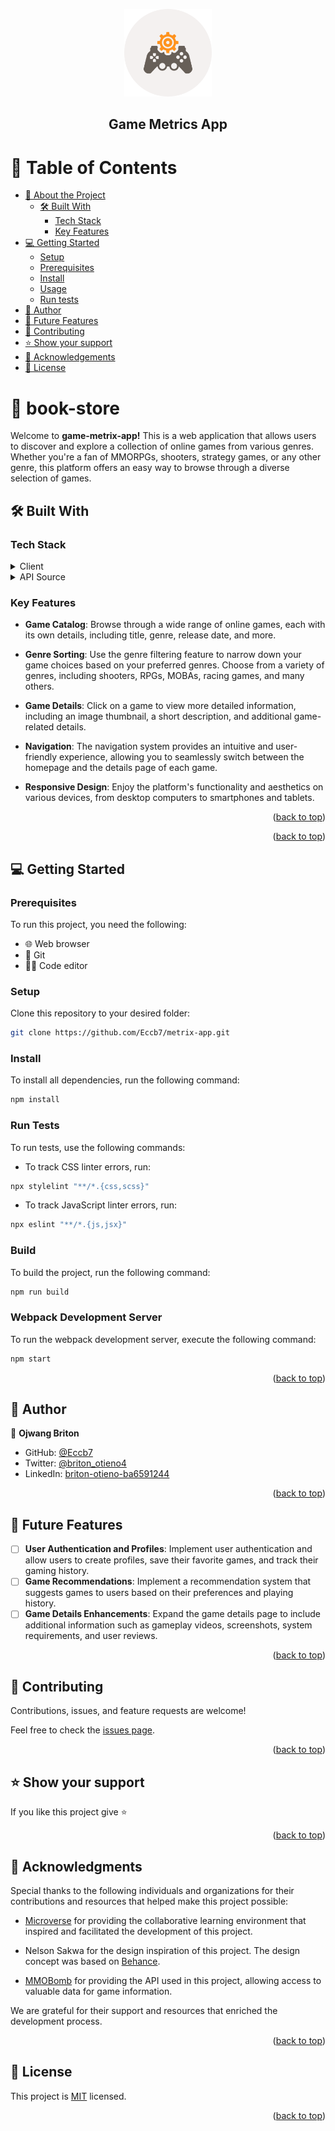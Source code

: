 
<a name="readme-top"></a>

<div align="center">

  <img src="./src/assets/logo.png" alt="logo" width="140"  height="140" />
  
  <h2><b> Game Metrics App</b></h3>

</div>

<!-- TABLE OF CONTENTS -->

# 📗 Table of Contents

- [📖 About the Project](#about-project)
  - [🛠 Built With](#built-with)
    - [Tech Stack](#tech-stack)
    - [Key Features](#key-features)
  <!-- - [🚀 Live Demo](#live-demo) -->
- [💻 Getting Started](#getting-started)
  - [Setup](#setup)
  - [Prerequisites](#prerequisites)
  - [Install](#install)
  - [Usage](#usage)
  - [Run tests](#run-tests)
- [👥 Author](#author)
- [🔭 Future Features](#future-features)
- [🤝 Contributing](#contributing)
- [⭐️ Show your support](#support)
- [🙏 Acknowledgements](#acknowledgements)
- [📝 License](#license)

# 📖 book-store <a name="about-project"></a>

Welcome to **game-metrix-app!** This is a web application that allows users to discover and explore a collection of online games from various genres. Whether you're a fan of MMORPGs, shooters, strategy games, or any other genre, this platform offers an easy way to browse through a diverse selection of games.
## 🛠 Built With <a name="built-with"></a>

### Tech Stack <a name="tech-stack"></a>

<details>
  <summary>Client</summary>
  <ul>
    <li><a href="https://reactjs.org/">React</a></li>
    <li><a href="https://redux.js.org/">Redux</a></li>
    <li><a href="https://reactrouter.com/">React Router</a></li>
    <li><a href="https://axios-http.com/">Axios</a></li>
    <li><a href="https://www.w3schools.com/html/">HTML</a></li>
    <li><a href="https://www.w3schools.com/css/">CSS</a></li>
    <li><a href="https://www.w3schools.com/js/">JavaScript</a></li>
  </ul>
</details>

<details>
  <summary>API Source</summary>
  <ul>
    <li><a href="https://www.mmobomb.com/">MMOBOMB</a></li>
  </ul>
</details>


<!-- Features -->

### Key Features <a name="key-features"></a>

- **Game Catalog**: Browse through a wide range of online games, each with its own details, including title, genre, release date, and more.

- **Genre Sorting**: Use the genre filtering feature to narrow down your game choices based on your preferred genres. Choose from a variety of genres, including shooters, RPGs, MOBAs, racing games, and many others.

- **Game Details**: Click on a game to view more detailed information, including an image thumbnail, a short description, and additional game-related details.

- **Navigation**: The navigation system provides an intuitive and user-friendly experience, allowing you to seamlessly switch between the homepage and the details page of each game.

- **Responsive Design**: Enjoy the platform's functionality and aesthetics on various devices, from desktop computers to smartphones and tablets.

<p align="right">(<a href="#readme-top">back to top</a>)</p>
<!-- LIVE DEMO -->

<!-- ## 🚀 Live Demo <a name="live-demo"></a> -->

<!-- - [Live Demo Link](https://github.com/Eccb7/book-stores/) -->

<p align="right">(<a href="#readme-top">back to top</a>)</p>

## 💻 Getting Started <a name="getting-started"></a>

### Prerequisites

To run this project, you need the following:

- 🌐 Web browser
- 🐙 Git
- 👨‍💻 Code editor

### Setup

Clone this repository to your desired folder:

```bash
git clone https://github.com/Eccb7/metrix-app.git
```

### Install

To install all dependencies, run the following command:

```bash
npm install
```

### Run Tests

To run tests, use the following commands:

- To track CSS linter errors, run:
```bash
npx stylelint "**/*.{css,scss}"
```
- To track JavaScript linter errors, run:
```bash
npx eslint "**/*.{js,jsx}"
```

### Build

To build the project, run the following command:

```bash
npm run build
```

### Webpack Development Server

To run the webpack development server, execute the following command:

```bash
npm start
```

<p align="right">(<a href="#readme-top">back to top</a>)</p>

<!-- AUTHOR -->

## 👥 Author <a name="author"></a>

👤 **Ojwang Briton**

- GitHub: [@Eccb7](https://github.com/Eccb7)
- Twitter: [@briton_otieno4](https://twitter.com/briton_otieno4)
- LinkedIn: [briton-otieno-ba6591244](https://linkedin.com/in/briton-otieno)

<p align="right">(<a href="#readme-top">back to top</a>)</p>

<!-- FUTURE FEATURES -->

## 🔭 Future Features <a name="future-features"></a>

- [ ] **User Authentication and Profiles**: Implement user authentication and allow users to create profiles, save their favorite games, and track their gaming history.
- [ ] **Game Recommendations**: Implement a recommendation system that suggests games to users based on their preferences and playing history.
- [ ] **Game Details Enhancements**: Expand the game details page to include additional information such as gameplay videos, screenshots, system requirements, and user reviews.
<!-- - [ ] **Navigation to full website** -->

<p align="right">(<a href="#readme-top">back to top</a>)</p>

<!-- CONTRIBUTING -->

## 🤝 Contributing <a name="contributing"></a>

Contributions, issues, and feature requests are welcome!

Feel free to check the [issues page](https://github.com/Eccb7/metrix-app/issues).

<p align="right">(<a href="#readme-top">back to top</a>)</p>

<!-- SUPPORT -->

## ⭐️ Show your support <a name="support"></a>

If you like this project give ⭐️

<p align="right">(<a href="#readme-top">back to top</a>)</p>

<!-- ACKNOWLEDGEMENTS -->

## 🙏 Acknowledgments <a name="acknowledgements"></a>

Special thanks to the following individuals and organizations for their contributions and resources that helped make this project possible:

- [Microverse](https://www.microverse.org/) for providing the collaborative learning environment that inspired and facilitated the development of this project.

- Nelson Sakwa for the design inspiration of this project. The design concept was based on [Behance](https://www.behance.net/gallery/31579789/Ballhead-App-(Free-PSDs)).

- [MMOBomb](https://www.mmobomb.com/) for providing the API used in this project, allowing access to valuable data for game information.

We are grateful for their support and resources that enriched the development process.

<p align="right">(<a href="#readme-top">back to top</a>)</p>


<!-- LICENSE -->

## 📝 License <a name="license"></a>

This project is [MIT](./LICENSE) licensed.

<p align="right">(<a href="#readme-top">back to top</a>)</p>
